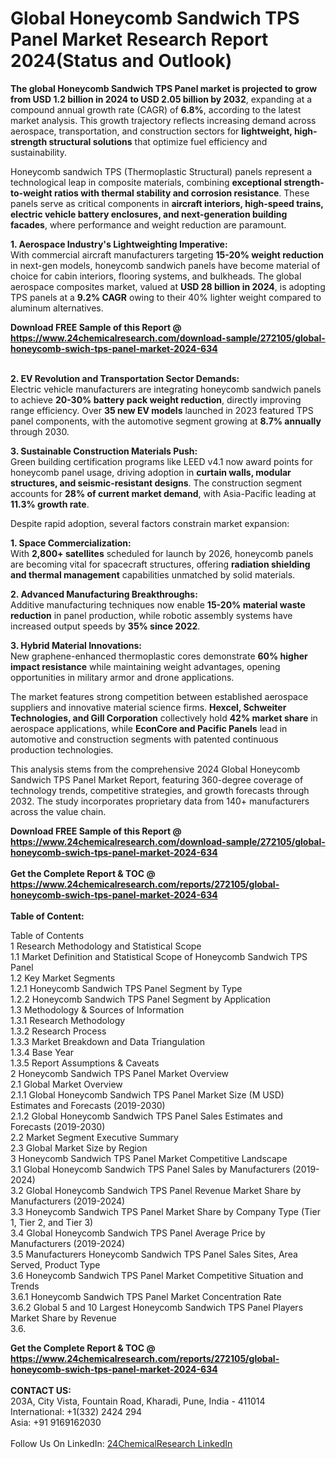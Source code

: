 <h1>Global Honeycomb Sandwich TPS Panel Market Research Report 2024(Status and Outlook)</h1><p><strong>The global Honeycomb Sandwich TPS Panel market is projected to grow from USD 1.2 billion in 2024 to USD 2.05 billion by 2032</strong>, expanding at a compound annual growth rate (CAGR) of <strong>6.8%</strong>, according to the latest market analysis. This growth trajectory reflects increasing demand across aerospace, transportation, and construction sectors for <strong>lightweight, high-strength structural solutions</strong> that optimize fuel efficiency and sustainability.</p><p>Honeycomb sandwich TPS (Thermoplastic Structural) panels represent a technological leap in composite materials, combining <strong>exceptional strength-to-weight ratios with thermal stability and corrosion resistance</strong>. These panels serve as critical components in <strong>aircraft interiors, high-speed trains, electric vehicle battery enclosures, and next-generation building facades</strong>, where performance and weight reduction are paramount.</p><p><strong>1. Aerospace Industry's Lightweighting Imperative:</strong><br>
With commercial aircraft manufacturers targeting <strong>15-20% weight reduction</strong> in next-gen models, honeycomb sandwich panels have become material of choice for cabin interiors, flooring systems, and bulkheads. The global aerospace composites market, valued at <strong>USD 28 billion in 2024</strong>, is adopting TPS panels at a <strong>9.2% CAGR</strong> owing to their 40% lighter weight compared to aluminum alternatives.</p><div><b>Download FREE Sample of this Report @ 
            <a href="https://www.24chemicalresearch.com/download-sample/272105/global-honeycomb-swich-tps-panel-market-2024-634">
            https://www.24chemicalresearch.com/download-sample/272105/global-honeycomb-swich-tps-panel-market-2024-634</a></b></div><br><p><strong>2. EV Revolution and Transportation Sector Demands:</strong><br>
Electric vehicle manufacturers are integrating honeycomb sandwich panels to achieve <strong>20-30% battery pack weight reduction</strong>, directly improving range efficiency. Over <strong>35 new EV models</strong> launched in 2023 featured TPS panel components, with the automotive segment growing at <strong>8.7% annually</strong> through 2030.</p><p><strong>3. Sustainable Construction Materials Push:</strong><br>
Green building certification programs like LEED v4.1 now award points for honeycomb panel usage, driving adoption in <strong>curtain walls, modular structures, and seismic-resistant designs</strong>. The construction segment accounts for <strong>28% of current market demand</strong>, with Asia-Pacific leading at <strong>11.3% growth rate</strong>.</p><p>Despite rapid adoption, several factors constrain market expansion:</p><p><strong>1. Space Commercialization:</strong><br>
With <strong>2,800+ satellites</strong> scheduled for launch by 2026, honeycomb panels are becoming vital for spacecraft structures, offering <strong>radiation shielding and thermal management</strong> capabilities unmatched by solid materials.</p><p><strong>2. Advanced Manufacturing Breakthroughs:</strong><br>
Additive manufacturing techniques now enable <strong>15-20% material waste reduction</strong> in panel production, while robotic assembly systems have increased output speeds by <strong>35% since 2022</strong>.</p><p><strong>3. Hybrid Material Innovations:</strong><br>
New graphene-enhanced thermoplastic cores demonstrate <strong>60% higher impact resistance</strong> while maintaining weight advantages, opening opportunities in military armor and drone applications.</p><p>The market features strong competition between established aerospace suppliers and innovative material science firms. <strong>Hexcel, Schweiter Technologies, and Gill Corporation</strong> collectively hold <strong>42% market share</strong> in aerospace applications, while <strong>EconCore and Pacific Panels</strong> lead in automotive and construction segments with patented continuous production technologies.</p><p>This analysis stems from the comprehensive 2024 Global Honeycomb Sandwich TPS Panel Market Report, featuring 360-degree coverage of technology trends, competitive strategies, and growth forecasts through 2032. The study incorporates proprietary data from 140+ manufacturers across the value chain.</p><div><b>Download FREE Sample of this Report @ 
            <a href="https://www.24chemicalresearch.com/download-sample/272105/global-honeycomb-swich-tps-panel-market-2024-634">
            https://www.24chemicalresearch.com/download-sample/272105/global-honeycomb-swich-tps-panel-market-2024-634</a></b></div><br><div><b>Get the Complete Report & TOC @ 
            <a href="https://www.24chemicalresearch.com/reports/272105/global-honeycomb-swich-tps-panel-market-2024-634">
            https://www.24chemicalresearch.com/reports/272105/global-honeycomb-swich-tps-panel-market-2024-634</a></b></div><br>
            <b>Table of Content:</b><p>Table of Contents<br />
1 Research Methodology and Statistical Scope<br />
1.1 Market Definition and Statistical Scope of Honeycomb Sandwich TPS Panel<br />
1.2 Key Market Segments<br />
1.2.1 Honeycomb Sandwich TPS Panel Segment by Type<br />
1.2.2 Honeycomb Sandwich TPS Panel Segment by Application<br />
1.3 Methodology & Sources of Information<br />
1.3.1 Research Methodology<br />
1.3.2 Research Process<br />
1.3.3 Market Breakdown and Data Triangulation<br />
1.3.4 Base Year<br />
1.3.5 Report Assumptions & Caveats<br />
2 Honeycomb Sandwich TPS Panel Market Overview<br />
2.1 Global Market Overview<br />
2.1.1 Global Honeycomb Sandwich TPS Panel Market Size (M USD) Estimates and Forecasts (2019-2030)<br />
2.1.2 Global Honeycomb Sandwich TPS Panel Sales Estimates and Forecasts (2019-2030)<br />
2.2 Market Segment Executive Summary<br />
2.3 Global Market Size by Region<br />
3 Honeycomb Sandwich TPS Panel Market Competitive Landscape<br />
3.1 Global Honeycomb Sandwich TPS Panel Sales by Manufacturers (2019-2024)<br />
3.2 Global Honeycomb Sandwich TPS Panel Revenue Market Share by Manufacturers (2019-2024)<br />
3.3 Honeycomb Sandwich TPS Panel Market Share by Company Type (Tier 1, Tier 2, and Tier 3)<br />
3.4 Global Honeycomb Sandwich TPS Panel Average Price by Manufacturers (2019-2024)<br />
3.5 Manufacturers Honeycomb Sandwich TPS Panel Sales Sites, Area Served, Product Type<br />
3.6 Honeycomb Sandwich TPS Panel Market Competitive Situation and Trends<br />
3.6.1 Honeycomb Sandwich TPS Panel Market Concentration Rate<br />
3.6.2 Global 5 and 10 Largest Honeycomb Sandwich TPS Panel Players Market Share by Revenue<br />
3.6.</p><div><b>Get the Complete Report & TOC @ 
            <a href="https://www.24chemicalresearch.com/reports/272105/global-honeycomb-swich-tps-panel-market-2024-634">
            https://www.24chemicalresearch.com/reports/272105/global-honeycomb-swich-tps-panel-market-2024-634</a></b></div><br><b>CONTACT US:</b><br>
            203A, City Vista, Fountain Road, Kharadi, Pune, India - 411014<br>
            International: +1(332) 2424 294<br>
            Asia: +91 9169162030 <br><br>
            Follow Us On LinkedIn: <a href="https://www.linkedin.com/company/24chemicalresearch/">24ChemicalResearch LinkedIn</a>